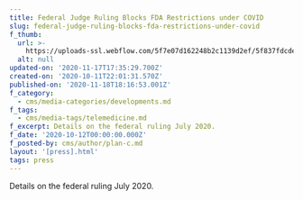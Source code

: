 ```yaml
---
title: Federal Judge Ruling Blocks FDA Restrictions under COVID
slug: federal-judge-ruling-blocks-fda-restrictions-under-covid
f_thumb:
  url: >-
    https://uploads-ssl.webflow.com/5f7e07d162248b2c1139d2ef/5f837fdcde6a5ce518ec1f87_5f3d82968aefe56927593a20_Screen%2520Shot%25202020-08-19%2520at%252012.48.50%2520PM.png
  alt: null
updated-on: '2020-11-17T17:35:29.700Z'
created-on: '2020-10-11T22:01:31.570Z'
published-on: '2020-11-18T18:16:53.001Z'
f_category:
  - cms/media-categories/developments.md
f_tags:
  - cms/media-tags/telemedicine.md
f_excerpt: Details on the federal ruling July 2020.
f_date: '2020-10-12T00:00:00.000Z'
f_posted-by: cms/author/plan-c.md
layout: '[press].html'
tags: press
---
```


Details on the federal ruling July 2020.
